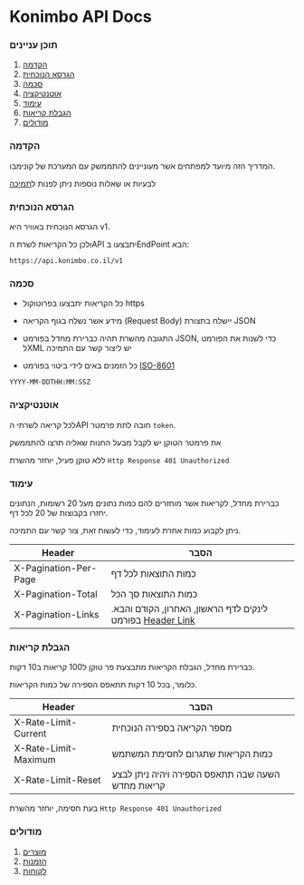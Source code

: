 # Konimbo API Docs

### תוכן עניינים
1. [הקדמה](#user-content-הקדמה)
2. [הגרסא הנוכחית](#user-content-הגרסא-הנוכחית)
3. [סכמה](#user-content-סכמה)
4. [אוטנטיקציה](#user-content-אוטנטיקציה)
5. [עימוד](#user-content-עימוד)
6. [הגבלת קריאות](#user-content-הגבלת-קריאות)
7. [מודולים](#user-content-נקודות-קצה)

### הקדמה

המדריך הזה מיועד למפתחים אשר מעוניינים להתממשק עם המערכת של קונימבו.

לבעיות או שאלות נוספות ניתן לפנות ל[תמיכה](http://konimbo.co.il/pages/4659-%D7%A6%D7%95%D7%A8-%D7%A7%D7%A9%D7%A8)

### הגרסא הנוכחית
הגרסא הנוכחית באוויר היא v1.

ולכן כל הקריאות לשרת הAPI יתבצעו בEndPoint הבא:
```
https://api.konimbo.co.il/v1
```

### סכמה
* כל הקריאות יתבצעו בפרוטוקול https

* מידע אשר נשלח בגוף הקריאה (Request Body) יישלח בתצורת JSON

* התגובה מהשרת תהיה כברירת מחדל בפורמט JSON, כדי לשנות את הפורמט לXML יש ליצור קשר עם התמיכה

* כל הזמנים באים לידי ביטוי בפורמט [ISO-8601](https://www.w3.org/TR/NOTE-datetime)
```
YYYY-MM-DDTHH:MM:SSZ
```

### אוטנטיקציה
לכל קריאה לשרתי הAPI
חובה לתת פרמטר `token`.

את פרמטר הטוקן יש לקבל מבעל החנות שאליה תרצו להתממשק

ללא טוקן פעיל, יוחזר מהשרת `Http Response 401 Unauthorized`

### עימוד
כברירת מחדל, לקריאות אשר מוחזרים להם כמות נתונים מעל 20 רשומות,
הנתונים יחזרו בקבוצות של 20 לכל דף.

ניתן לקבוע כמות אחרת לעימוד, כדי לעשות זאת, צור קשר עם התמיכה.

Header| הסבר
---|---
X-Pagination-Per-Page | כמות התוצאות לכל דף
X-Pagination-Total | כמות התוצאות סך הכל
X-Pagination-Links | לינקים לדף הראשון, האחרון, הקודם והבא. בפורמט [Header Link](https://www.w3.org/wiki/LinkHeader)

### הגבלת קריאות
כברירת מחדל, הגבלת הקריאות מתבצעת פר טוקן ל100 קריאות ב10 דקות.

כלומר, בכל 10 דקות תתאפס הספירה של כמות הקריאות.

Header| הסבר
---|---
X-Rate-Limit-Current | מספר הקריאה בספירה הנוכחית
X-Rate-Limit-Maximum | כמות הקריאות שתגרום לחסימת המשתמש
X-Rate-Limit-Reset   | השעה שבה תתאפס הספירה ויהיה ניתן לבצע קריאות מחדש

בעת חסימה, יוחזר מהשרת `Http Response 401 Unauthorized`

### מודולים
1. [מוצרים](https://github.com/konimboltd/api-documentation/blob/master/v1/items.md)
2. [הזמנות](https://github.com/konimboltd/api-documentation/blob/master/v1/orders.md)
3. [לקוחות](https://github.com/konimboltd/api-documentation/blob/master/v1/customers.md)



